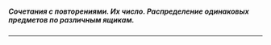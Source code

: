 ##### Сочетания с повторениями. Их число. Распределение одинаковых предметов по различным ящикам.
---